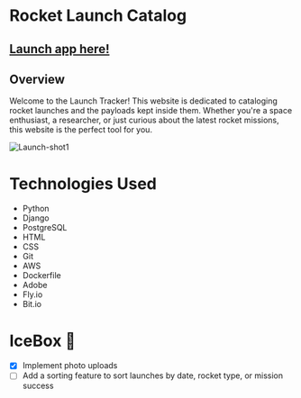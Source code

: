 # Rocket Launch Catalog
## [Launch app here!](https://launch-tracker.fly.dev/)
## Overview
Welcome to the Launch Tracker! This website is dedicated to cataloging rocket launches and the payloads kept inside them. Whether you're a space enthusiast, a researcher, or just curious about the latest rocket missions, this website is the perfect tool for you.


![Launch-shot1](https://github.com/andrewwinke123/launch-tracker/assets/127761364/cc89b3a0-603e-4565-9e55-4dfa6219182b)



# Technologies Used

- Python
- Django
- PostgreSQL
- HTML
- CSS
- Git
- AWS
- Dockerfile
- Adobe
- Fly.io
- Bit.io

# IceBox 🧊

- [x] Implement photo uploads
- [ ] Add a sorting feature to sort launches by date, rocket type, or mission success
